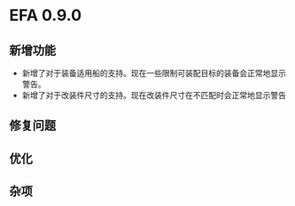 # EFA 0.9.0

## 新增功能

- 新增了对于装备适用船的支持。现在一些限制可装配目标的装备会正常地显示警告。
- 新增了对于改装件尺寸的支持。现在改装件尺寸在不匹配时会正常地显示警告

## 修复问题

## 优化

## 杂项
